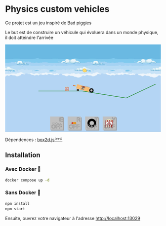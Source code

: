 # Physics custom vehicles

Ce projet est un jeu inspiré de Bad piggies

Le but est de construire un véhicule qui évoluera dans un monde physique, il doit atteindre l'arrivée

![Capture d'écran](screenshot.jpg)

Dépendences :
[box2d.js](https://github.com/kripken/box2d.js)[⁽ᵈᵒᶜ⁾](https://box2d.org/documentation/)


## Installation

### Avec Docker 🐳

```bash
docker compose up -d
```

### Sans Docker 🐢

```bash
npm install
npm start
```

Ensuite, ouvrez votre navigateur à l'adresse [http://localhost:13029](http://localhost:13029)